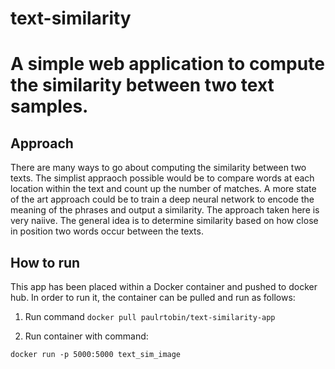 # text-similarity
# A simple web application to compute the similarity between two text samples. 

## Approach
There are many ways to go about computing the similarity between two texts. The simplist appraoch possible would be to compare words at each location within the text and count up the number of matches. A more state of the art approach could be to train a deep neural network to encode the meaning of the phrases and output a similarity. The approach taken here is very naiive. The general idea is to determine similarity based on how close in position two words occur between the texts. 

## How to run
This app has been placed within a Docker container and pushed to docker hub. In order to run it, the container can be pulled and run as follows: 

1. Run command `docker pull paulrtobin/text-similarity-app`

2. Run container with command:

`docker run -p 5000:5000 text_sim_image`



